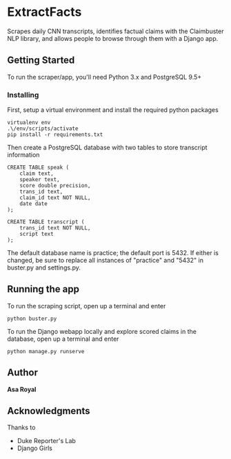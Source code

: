 # ExtractFacts

Scrapes daily CNN transcripts, identifies factual claims with the Claimbuster NLP library, and allows people to browse through them with a Django app. 

## Getting Started

To run the scraper/app, you'll need Python 3.x and PostgreSQL 9.5+

### Installing

First, setup a virtual environment and install the required python packages

```
virtualenv env
.\/env/scripts/activate
pip install -r requirements.txt
```

Then create a PostgreSQL database with two tables to store transcript information
```
CREATE TABLE speak (
    claim text,
    speaker text,
    score double precision,
    trans_id text,
    claim_id text NOT NULL,
    date date
);

CREATE TABLE transcript (
    trans_id text NOT NULL,
    script text
);

```
The default database name is practice; the default port is 5432. If either is changed, be sure to replace all instances of "practice" and "5432" in buster.py and settings.py.


## Running the app

To run the scraping script, open up a terminal and enter

```
python buster.py
```

To run the Django webapp locally and explore scored claims in the database, open up a terminal and enter
```
python manage.py runserve
```


## Author

**Asa Royal** 

## Acknowledgments
Thanks to

* Duke Reporter's Lab
* Django Girls